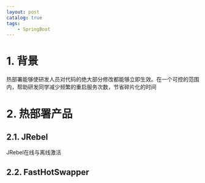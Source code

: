 ```yaml
---
layout: post   	
catalog: true 	
tags:
    - SpringBoot
---
```



# 1. 背景

热部署能够使研发人员对代码的绝大部分修改都能够立即生效。在一个可控的范围内，帮助研发同学减少频繁的重启服务次数，节省碎片化的时间

# 2. 热部署产品

## 2.1. JRebel
JRebel在线与离线激活

## 2.2. FastHotSwapper
